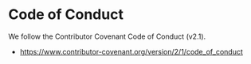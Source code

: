 # Code of Conduct

We follow the Contributor Covenant Code of Conduct (v2.1).

- https://www.contributor-covenant.org/version/2/1/code_of_conduct
